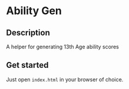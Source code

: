 # Ability Gen

## Description

A helper for generating 13th Age ability scores

## Get started

Just open `index.html` in your browser of choice.
